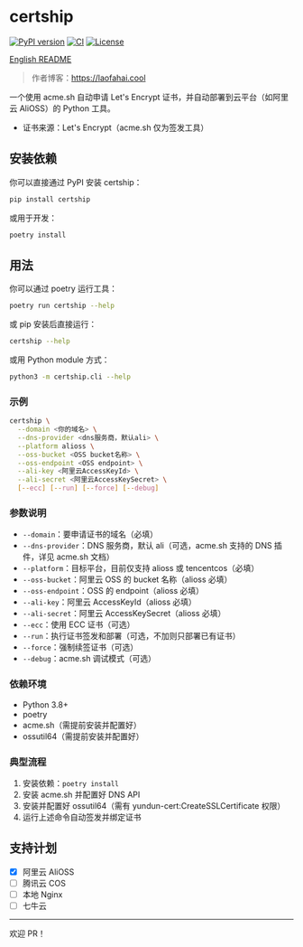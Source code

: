 # certship

[![PyPI version](https://img.shields.io/pypi/v/certship.svg)](https://pypi.org/project/certship/)
[![CI](https://github.com/laofahai/certship/actions/workflows/release.yml/badge.svg)](https://github.com/laofahai/certship/actions)
[![License](https://img.shields.io/github/license/laofahai/certship)](./LICENSE)

[English README](README.md)

> 作者博客：https://laofahai.cool

一个使用 acme.sh 自动申请 Let's Encrypt 证书，并自动部署到云平台（如阿里云 AliOSS）的 Python 工具。

- 证书来源：Let's Encrypt（acme.sh 仅为签发工具）

## 安装依赖
你可以直接通过 PyPI 安装 certship：
```bash
pip install certship
```
或用于开发：
```bash
poetry install
```

## 用法
你可以通过 poetry 运行工具：
```bash
poetry run certship --help
```
或 pip 安装后直接运行：
```bash
certship --help
```
或用 Python module 方式：
```bash
python3 -m certship.cli --help
```

### 示例
```bash
certship \
  --domain <你的域名> \
  --dns-provider <dns服务商，默认ali> \
  --platform alioss \
  --oss-bucket <OSS bucket名称> \
  --oss-endpoint <OSS endpoint> \
  --ali-key <阿里云AccessKeyId> \
  --ali-secret <阿里云AccessKeySecret> \
  [--ecc] [--run] [--force] [--debug]
```

### 参数说明
- `--domain`：要申请证书的域名（必填）
- `--dns-provider`：DNS 服务商，默认 ali（可选，acme.sh 支持的 DNS 插件，详见 acme.sh 文档）
- `--platform`：目标平台，目前仅支持 alioss 或 tencentcos（必填）
- `--oss-bucket`：阿里云 OSS 的 bucket 名称（alioss 必填）
- `--oss-endpoint`：OSS 的 endpoint（alioss 必填）
- `--ali-key`：阿里云 AccessKeyId（alioss 必填）
- `--ali-secret`：阿里云 AccessKeySecret（alioss 必填）
- `--ecc`：使用 ECC 证书（可选）
- `--run`：执行证书签发和部署（可选，不加则只部署已有证书）
- `--force`：强制续签证书（可选）
- `--debug`：acme.sh 调试模式（可选）

### 依赖环境
- Python 3.8+
- poetry
- acme.sh（需提前安装并配置好）
- ossutil64（需提前安装并配置好）

### 典型流程
1. 安装依赖：`poetry install`
2. 安装 acme.sh 并配置好 DNS API
3. 安装并配置好 ossutil64（需有 yundun-cert:CreateSSLCertificate 权限）
4. 运行上述命令自动签发并绑定证书

## 支持计划
- [x] 阿里云 AliOSS
- [ ] 腾讯云 COS
- [ ] 本地 Nginx
- [ ] 七牛云

---

欢迎 PR！
